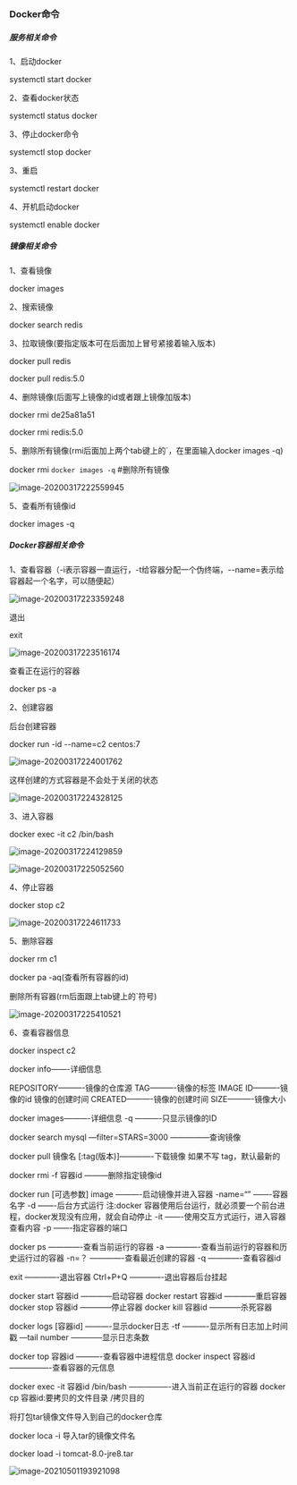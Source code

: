 ### Docker命令

##### 服务相关命令

1、启动docker

systemctl start docker

2、查看docker状态

systemctl status docker

3、停止docker命令

systemctl stop docker

3、重启

systemctl restart docker

4、开机启动docker

systemctl enable docker

##### 镜像相关命令

1、查看镜像

docker images

2、搜索镜像

docker search redis

3、拉取镜像(要指定版本可在后面加上冒号紧接着输入版本)

docker pull redis

docker pull redis:5.0

4、删除镜像(后面写上镜像的id或者跟上镜像加版本)

docker rmi de25a81a51

docker rmi redis:5.0

5、删除所有镜像(rmi后面加上两个tab键上的`，在里面输入docker images -q)

docker rmi ` docker images -q `  #删除所有镜像

![image-20200317222559945](C:\Users\Administrator\AppData\Roaming\Typora\typora-user-images\image-20200317222559945.png)

5、查看所有镜像id

docker images -q

##### Docker容器相关命令

1、查看容器（-i表示容器一直运行，-t给容器分配一个伪终端，--name=表示给容器起一个名字，可以随便起）

![image-20200317223359248](C:\Users\Administrator\AppData\Roaming\Typora\typora-user-images\image-20200317223359248.png)

退出

exit

![image-20200317223516174](C:\Users\Administrator\AppData\Roaming\Typora\typora-user-images\image-20200317223516174.png)

查看正在运行的容器

docker ps -a

2、创建容器

后台创建容器

docker run -id --name=c2 centos:7

![image-20200317224001762](C:\Users\Administrator\AppData\Roaming\Typora\typora-user-images\image-20200317224001762.png)



这样创建的方式容器是不会处于关闭的状态

![image-20200317224328125](C:\Users\Administrator\AppData\Roaming\Typora\typora-user-images\image-20200317224328125.png)



3、进入容器

docker exec -it c2 /bin/bash

![image-20200317224129859](C:\Users\Administrator\AppData\Roaming\Typora\typora-user-images\image-20200317224129859.png)

![image-20200317225052560](C:\Users\Administrator\AppData\Roaming\Typora\typora-user-images\image-20200317225052560.png)

4、停止容器

docker stop c2

![image-20200317224611733](C:\Users\Administrator\AppData\Roaming\Typora\typora-user-images\image-20200317224611733.png)

5、删除容器

docker rm c1

docker pa -aq(查看所有容器的id)

删除所有容器(rm后面跟上tab键上的`符号)

![image-20200317225410521](C:\Users\Administrator\AppData\Roaming\Typora\typora-user-images\image-20200317225410521.png)

6、查看容器信息

docker inspect c2











docker info——-详细信息

REPOSITORY———-镜像的仓库源
TAG———-镜像的标签
IMAGE ID———-镜像的id 镜像的创建时间
CREATED———-镜像的创建时间
SIZE———-镜像大小

docker images———-详细信息
-q ———-只显示镜像的ID

docker search mysql —filter=STARS=3000 —————查询镜像

docker pull 镜像名 [:tag(版本)]————-下载镜像 如果不写 tag，默认最新的

docker rmi -f 容器id ———删除指定镜像id

docker run [可选参数] image ———-启动镜像并进入容器
-name=“” ——-容器名字
-d ——-后台方式运行
注:docker 容器使用后台运行，就必须要一个前台进程，docker发现没有应用，就会自动停止
-it ——-使用交互方式运行，进入容器查看内容
-p ——-指定容器的端口

docker ps ————-查看当前运行的容器
-a ————-查看当前运行的容器和历史运行过的容器
-n=？ ————-查看最近创建的容器
-q ————-查看容器id

exit ————-退出容器
Ctrl+P+Q ————-退出容器后台挂起

docker start 容器id ————启动容器
docker restart 容器id ————重启容器
docker stop 容器id ————停止容器
docker kill 容器id ————杀死容器

docker logs [容器id] ———-显示docker日志
-tf ———-显示所有日志加上时间戳
—tail number ————显示日志条数

docker top 容器id ———-查看容器中进程信息
docker inspect 容器id —————-查看容器的元信息

docker exec -it 容器id /bin/bash —————-进入当前正在运行的容器
docker cp 容器id:要拷贝的文件目录 /拷贝目的



将打包tar镜像文件导入到自己的docker仓库

docker loca -i 导入tar的镜像文件名 

docker load -i tomcat-8.0-jre8.tar

![image-20210501193921098](C:\Users\Administrator\AppData\Roaming\Typora\typora-user-images\image-20210501193921098.png)

